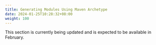 ```yaml
---
title: Generating Modules Using Maven Archetype
date: 2024-01-25T10:28:32+08:00
weight: 100
---
```


This section is currently being updated and is expected to be available in February.
